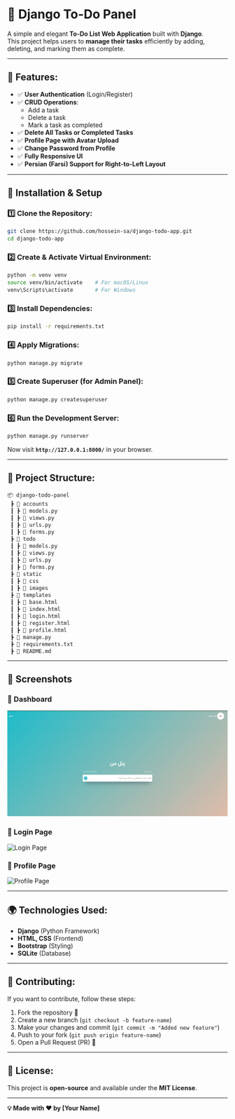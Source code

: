 # 📝 Django To-Do Panel

A simple and elegant **To-Do List Web Application** built with **Django**.  
This project helps users to **manage their tasks** efficiently by adding, deleting, and marking them as complete.

---

## 🚀 Features:
- ✅ **User Authentication** (Login/Register)
- ✅ **CRUD Operations**:
  - Add a task
  - Delete a task
  - Mark a task as completed
- ✅ **Delete All Tasks or Completed Tasks**
- ✅ **Profile Page with Avatar Upload**
- ✅ **Change Password from Profile**
- ✅ **Fully Responsive UI**
- ✅ **Persian (Farsi) Support for Right-to-Left Layout**

---

## 🔧 Installation & Setup

### 1️⃣ Clone the Repository:
```sh
git clone https://github.com/hossein-sa/django-todo-app.git
cd django-todo-app
```

### 2️⃣ Create & Activate Virtual Environment:
```sh
python -m venv venv
source venv/bin/activate    # For macOS/Linux
venv\Scripts\activate       # For Windows
```

### 3️⃣ Install Dependencies:
```sh
pip install -r requirements.txt
```

### 4️⃣ Apply Migrations:
```sh
python manage.py migrate
```

### 5️⃣ Create Superuser (for Admin Panel):
```sh
python manage.py createsuperuser
```

### 6️⃣ Run the Development Server:
```sh
python manage.py runserver
```

Now visit **`http://127.0.0.1:8000/`** in your browser.

---

## 📂 Project Structure:
```
📦 django-todo-panel
 ┣ 📂 accounts
 ┃ ┣ 📜 models.py
 ┃ ┣ 📜 views.py
 ┃ ┣ 📜 urls.py
 ┃ ┣ 📜 forms.py
 ┣ 📂 todo
 ┃ ┣ 📜 models.py
 ┃ ┣ 📜 views.py
 ┃ ┣ 📜 urls.py
 ┃ ┣ 📜 forms.py
 ┣ 📂 static
 ┃ ┣ 📂 css
 ┃ ┣ 📂 images
 ┣ 📂 templates
 ┃ ┣ 📜 base.html
 ┃ ┣ 📜 index.html
 ┃ ┣ 📜 login.html
 ┃ ┣ 📜 register.html
 ┃ ┣ 📜 profile.html
 ┣ 📜 manage.py
 ┣ 📜 requirements.txt
 ┣ 📜 README.md
```

---

## 📸 Screenshots

### 📌 Dashboard
![Dashboard](screenshots/dashboard.png)

### 📌 Login Page
![Login Page](screenshots/login-page.png)

### 📌 Profile Page
![Profile Page](screenshots/profile-page.png)

---

## 🌍 Technologies Used:
- **Django** (Python Framework)
- **HTML, CSS** (Frontend)
- **Bootstrap** (Styling)
- **SQLite** (Database)

---

## 🤝 Contributing:
If you want to contribute, follow these steps:
1. Fork the repository 🍴
2. Create a new branch (`git checkout -b feature-name`)
3. Make your changes and commit (`git commit -m "Added new feature"`)
4. Push to your fork (`git push origin feature-name`)
5. Open a Pull Request (PR) 🚀

---

## 📄 License:
This project is **open-source** and available under the **MIT License**.

---
**💡 Made with ❤️ by [Your Name]**
